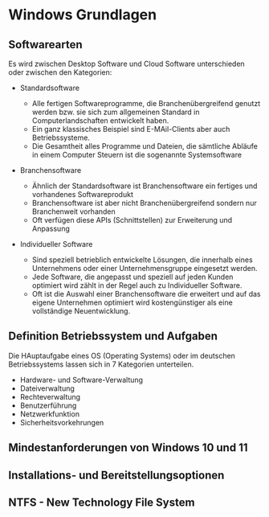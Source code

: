 # Windows Grundlagen
## Softwarearten 
Es wird zwischen Desktop Software und Cloud Software unterschieden oder zwischen den Kategorien:
+ Standardsoftware
    + Alle fertigen Softwareprogramme, die Branchenübergreifend genutzt werden bzw. sie sich zum allgemeinen Standard in Computerlandschaften entwickelt haben.  
    + Ein ganz klassisches Beispiel sind E-MAil-Clients aber auch Betriebssysteme.  
    + Die Gesamtheit alles Programme und Dateien, die sämtliche Abläufe in einem Computer Steuern ist die sogenannte Systemsoftware

+ Branchensoftware
    + Ähnlich der Standardsoftware ist Branchensoftware ein fertiges und vorhandenes Softwareprodukt
    + Branchensoftware ist aber nicht Branchenübergreifend sondern nur Branchenweit vorhanden
    + Oft verfügen diese APIs (Schnittstellen) zur Erweiterung und Anpassung

+ Individueller Software
     + Sind speziell betrieblich entwickelte Lösungen, die innerhalb eines Unternehmens oder einer Unternehmensgruppe eingesetzt werden.
     + Jede Software, die angepasst und speziell auf jeden Kunden optimiert wird zählt in der Regel auch zu Individueller Software.
     + Oft ist die Auswahl einer Branchensoftware die erweitert und auf das eigene Unternehmen optimiert wird kostengünstiger als eine vollständige Neuentwicklung.

## Definition Betriebssystem und Aufgaben
Die HAuptaufgabe eines OS (Operating Systems) oder im deutschen Betriebssystems lassen sich in 7 Kategorien unterteilen.
+ Hardware- und Software-Verwaltung
+ Dateiverwaltung
+ Rechteverwaltung
+ Benutzerführung
+ Netzwerkfunktion
+ Sicherheitsvorkehrungen
## Mindestanforderungen von Windows 10 und 11
## Installations- und Bereitstellungsoptionen



## NTFS - New Technology File System